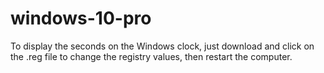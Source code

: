 # windows-10-pro

To display the seconds on the Windows clock, just download and click on the .reg file to change the registry values, then restart the computer.
